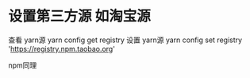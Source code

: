 # 设置第三方源 如淘宝源
查看 yarn源
yarn config get registry
设置 yarn源
yarn config set registry 'https://registry.npm.taobao.org'

npm同理